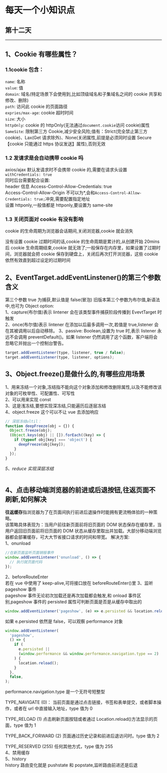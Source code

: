 # 每天一个小知识点

## 第十二天

---

## 1、Cookie 有哪些属性？

### 1.1cookie 包含：

`name`: 名称  
`value`: 值  
`domain`: 域名(特定场景下会使用到,比如顶级域名和子集域名之间的 cookie 共享和修改、删除)  
`path`: 访问此 cookie 的页面路径  
`expries/max-age`: cookie 超时时间  
`size`: 大小  
`httpOnly`: cookie 的 httpOnly(无法通过`document.cookie`访问 cookie)属性
`SameSite`: 限制第三方 Cookie,减少安全风险;值有：Strict(完全禁止第三方 cookie)、Lax(Get 请求除外)、None(关闭属性,前提是必须同时设置 Secure【cookie 只能通过 https 协议发送】属性),否则无效

### 1.2 发请求是会自动携带 cookie 吗

axios/ajax 默认发请求时不会携带 cookie 的,需要在请求头设置`withCredentials: true`  
同时后台需要配合设置:  
header 信息 Access-Control-Allow-Credentials: true  
Access-Control-Allow-Origin 不可以为\*,会和`Access-Control-Allow-Credentials: true;`冲突,需要配置指定地址  
设置 httponly,一般值都是 httponly,要设置为 same-site

### 1.3 关闭页面对 cookie 有没有影响

cookie 的生命周期为浏览器会话期间,关闭浏览器,cookie 就会消失

没有设置 cookie 过期时间的话,cookie 的生命周期是累计的,从创建开始 20mins 后 cookie 生命周期结束,cookie 就无效了;一般保存在内存里，如果设置了过期时间，浏览器就会把 cookie 保存到硬盘上，关闭后再次打开浏览器，这些 cookie 依然有效直到超过设定的过期时间

## 2、EventTarget.addEventLinstener()的第三个参数含义

第三个参数 true 为捕获,默认值是 false(冒泡)
旧版本第三个参数为布尔值,新语法中,也可为 Object
option:  
1、capture(布尔值)表示 lintener 会在该类型事件捕获阶段传播到 EvevtTarget 时触发  
2、once(布尔值)表示 lintener 在添加以后最多调用一次,若值是 true,listener 会在其被调用以后自动移除。
3、passive: Boolean,设置为 true 时,表示 listener 永远不会调用 preventDefault()。如果 listener 仍然调用了这个函数，客户端将会忽略它并抛出一个控制台警告。

```js
target.addEventListener(type, listener, true / false);
target.addEventListener(type, listener, options);
```

## 3、Object.freeze()是做什么的,有哪些应用场景

1、用来冻结一个对象,冻结指不能向这个对象添加和修改删除属性,以及不能修改该对象的可枚举性、可配置性、可写性  
2、可以用来实现 const  
3、这是浅冻结,要想实现深冻结,只能遍历后逐层冻结  
4、object.freeze 这个可以不让 vue 去添加响应

```js
// 深层冻结ultil：
function deepFreeze(obj = {}) {
  Object.freeze(obj);
  (Object.keys(obj) || []).forEach((key) => {
    if (typeof obj[key] === 'object') {
      deepFreeze(obj[key]);
    }
  });
}
```

_5、reduce 实现深层冻结_

```js

```

## 4、点击移动端浏览器的前进或后退按钮,往返页面不刷新,如何解决

**往返缓存**指浏览器为了在页面间执行前进后退操作时能拥有更流畅体验的一种策略。  
该策略具体表现为：当用户前往新页面前将旧页面的 DOM 状态保存在缓存里，当用户返回旧页面前将旧页面的 DOM 状态从缓存里取出并加载。大部分移动端浏览器都会部署缓存，可大大节省接口请求的时间和带宽。
解决方案:  
1、onunload

```js
//在新页面监听页面销毁事件
window.addEventLintener('onunload', () => {
  // 执行就页面代码
});
```

2、beforeRouteEnter  
若在 vue 中使用了 keep-alive,可将接口放在 beforeRouteEnter()里
3、监听 pageshow 事件  
pageshow 事件无论初次加载还是再次加载都会触发,和 onload 事件区别,pageshow 事件的 persisted 属性可判断页面是否是从缓存中取出的

```js
window.addEventListener('pageshow', (e) => e.persisted && location.reload());
```

如果 e.persisted 依然是 false，可以观察 performance 对象

```js
window.addEventListener(
  'pageshow',
  () => {
    if (
      e.persisted ||
      (window.performance && window.performance.navigation.type == 2)
    ) {
      location.reload();
    }
  },
  false,
);
```

performance.navigation.type 是一个无符号短整型

TYPE_NAVIGATE (0)：
当前页面是通过点击链接，书签和表单提交，或者脚本操作，或者在 url 中直接输入地址，type 值为 0

TYPE_RELOAD (1)
点击刷新页面按钮或者通过 Location.reload()方法显示的页面，type 值为 1

TYPE_BACK_FORWARD (2)
页面通过历史记录和前进后退访问时。type 值为 2

TYPE_RESERVED (255)
任何其他方式，type 值为 255  
4、禁用缓存  
5、history  
history 路由变化就是 pushstate 和 popstate,监听路由前进还是后退
